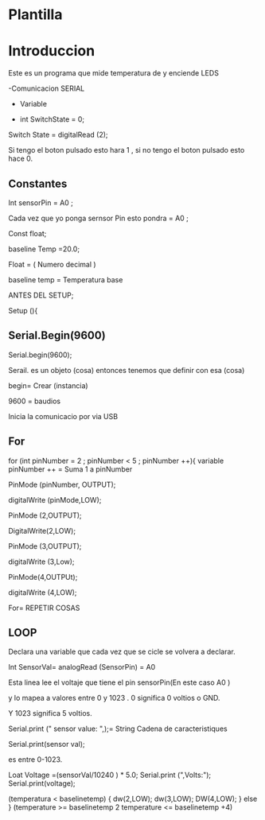 # Plantilla

# Introduccion
Este es un programa que mide temperatura de y enciende LEDS 

-Comunicacion SERIAL 

- Variable
 
- int SwitchState = 0;

 Switch State = digitalRead (2);
 
 Si tengo el boton pulsado esto hara 1 , si no tengo el boton pulsado esto hace 0.
 
## Constantes

Int sensorPin = A0 ;

Cada vez que yo ponga sernsor Pin esto pondra = A0 ;

Const float;

baseline Temp =20.0;

Float = ( Numero decimal )

baseline temp = Temperatura base

ANTES DEL SETUP; 

Setup (){

## Serial.Begin(9600)

Serial.begin(9600);

Serail. es un objeto (cosa) entonces tenemos que definir con esa (cosa)

 begin= Crear (instancia)
 
 9600 = baudios
 
 Inicia la comunicacio por via USB 
 
 ## For
for (int pinNumber = 2 ; pinNumber < 5  ; pinNumber ++){
         variable 
 pinNumber ++ = Suma 1 a pinNumber
 
PinMode (pinNumber, OUTPUT);

digitalWrite (pinMode,LOW);
  
 
 PinMode (2,OUTPUT);
 
 DigitalWrite(2,LOW);
 
 PinMode (3,OUTPUT);
 
 digitalWrite (3,Low);
 
 PinMode(4,OUTPUt);
 
 digitalWrite (4,LOW);
 
 For= REPETIR COSAS
 
 ## LOOP
 Declara una variable que cada vez que se cicle se volvera a declarar.
 
 Int SensorVal= analogRead (SensorPin) = A0
 
 Esta linea lee el voltaje que tiene el pin sensorPin(En este caso A0 )
 
 y lo mapea a valores entre 0 y 1023 . 0 significa 0 voltios o GND.
 
 Y 1023 significa 5 voltios.
 
 
Serial.print (" sensor value:  ",);= String Cadena de caracteristiques 

Serial.print(sensor val);

es entre 0-1023.

Loat Voltage =(sensorVal/10240 ) * 5.0;
Serial.print (",Volts:"); Serial.print(voltage);

 (temperatura < baselinetemp) {
 dw(2,LOW);
 dw(3,LOW);
 DW(4,LOW);
 }
 else }
 (temperature >= baselinetemp 2 
 temperature <= baselinetemp +4)
 
 
 
 
 
 
 
 
 
 
 

 

